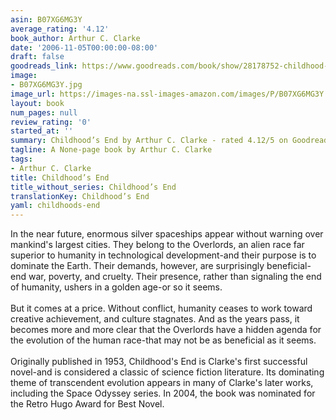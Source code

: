 ```yaml
---
asin: B07XG6MG3Y
average_rating: '4.12'
book_author: Arthur C. Clarke
date: '2006-11-05T00:00:00-08:00'
draft: false
goodreads_link: https://www.goodreads.com/book/show/28178752-childhood-s-end
image:
- B07XG6MG3Y.jpg
image_url: https://images-na.ssl-images-amazon.com/images/P/B07XG6MG3Y.01._SCLZZZZZZZ.jpg
layout: book
num_pages: null
review_rating: '0'
started_at: ''
summary: Childhood’s End by Arthur C. Clarke - rated 4.12/5 on Goodreads
tagline: A None-page book by Arthur C. Clarke
tags:
- Arthur C. Clarke
title: Childhood’s End
title_without_series: Childhood’s End
translationKey: Childhood’s End
yaml: childhoods-end
---
```


In the near future, enormous silver spaceships appear without warning over mankind's largest cities. They belong to the Overlords, an alien race far superior to humanity in technological development-and their purpose is to dominate the Earth. Their demands, however, are surprisingly beneficial-end war, poverty, and cruelty. Their presence, rather than signaling the end of humanity, ushers in a golden age-or so it seems.<br /><br />But it comes at a price. Without conflict, humanity ceases to work toward creative achievement, and culture stagnates. And as the years pass, it becomes more and more clear that the Overlords have a hidden agenda for the evolution of the human race-that may not be as beneficial as it seems.<br /> <br />Originally published in 1953, Childhood's End is Clarke's first successful novel-and is considered a classic of science fiction literature. Its dominating theme of transcendent evolution appears in many of Clarke's later works, including the Space Odyssey series. In 2004, the book was nominated for the Retro Hugo Award for Best Novel.